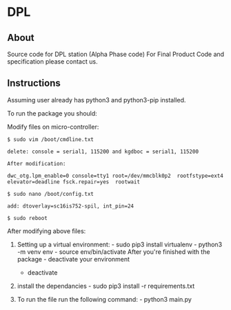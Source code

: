 # DPL

## About
Source code for DPL station (Alpha Phase code)
For Final Product Code and specification please contact us.

## Instructions
Assuming user already has python3 and python3-pip installed.

To run the package you should:

Modify files on micro-controller:

    $ sudo vim /boot/cmdline.txt

    delete: console = serial1, 115200 and kgdboc = serial1, 115200

    After modification:

    dwc_otg.lpm_enable=0 console=tty1 root=/dev/mmcblk0p2  rootfstype=ext4 elevator=deadline fsck.repair=yes  rootwait

    $ sudo nano /boot/config.txt

    add: dtoverlay=sc16is752-spil, int_pin=24

    $ sudo reboot

After modifying above files:

  1. Setting up a virtual environment:
    - sudo pip3 install virtualenv
    - python3 -m venv env
    - source env/bin/activate
    After you're finished with the package - deactivate your environment
      - deactivate

  2. install the dependancies
    - sudo pip3 install -r requirements.txt

  3. To run the file run the following command:
    - python3 main.py
